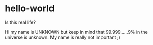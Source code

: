 # hello-world
Is this real life?


Hi my name is UNKNOWN but keep in mind that 99.999......9% in the universe is unknown. My name is really not important ;)
